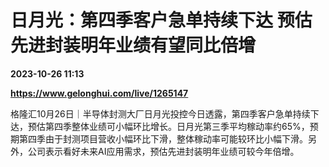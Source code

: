 # 日月光：第四季客户急单持续下达 预估先进封装明年业绩有望同比倍增

**2023-10-26 11:13**

**https://www.gelonghui.com/live/1265147**

格隆汇10月26日｜半导体封测大厂日月光投控今日透露，第四季客户急单持续下达，预估第四季整体业绩可小幅环比增长。日月光第三季平均稼动率约65%，预期第四季由于封测项目营收小幅环比下滑，整体稼动率可能较环比小幅下滑。另外，公司表示看好未来AI应用需求，预估先进封装明年业绩可较今年倍增。